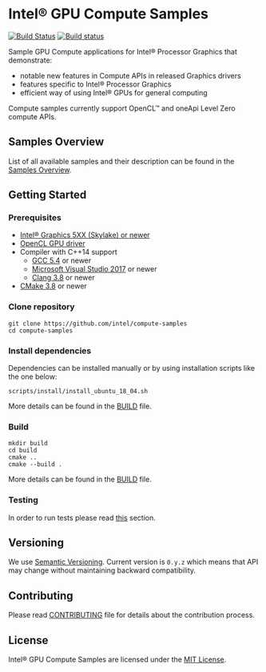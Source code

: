 # Intel® GPU Compute Samples
[![Build Status](https://travis-ci.org/intel/compute-samples.svg?branch=master)](https://travis-ci.org/intel/compute-samples)
[![Build status](https://ci.appveyor.com/api/projects/status/f3c7oe4i0eg1kjx7?svg=true)](https://ci.appveyor.com/project/intel/compute-samples)

Sample GPU Compute applications for Intel® Processor Graphics that demonstrate:

- notable new features in Compute APIs in released Graphics drivers
- features specific to Intel® Processor Graphics
- efficient way of using Intel® GPUs for general computing

Compute samples currently support OpenCL™ and oneApi Level Zero compute APIs.

## Samples Overview
List of all available samples and their description can be found in the [Samples Overview](docs/samples_overview.md).

## Getting Started

### Prerequisites
* [Intel® Graphics 5XX (Skylake) or newer](https://en.wikipedia.org/wiki/Intel_HD_and_Iris_Graphics)
* [OpenCL GPU driver](https://software.intel.com/en-us/articles/opencl-drivers)
* Compiler with C++14 support
  * [GCC 5.4](https://gcc.gnu.org/) or newer
  * [Microsoft Visual Studio 2017](https://www.visualstudio.com/) or newer
  * [Clang 3.8](https://clang.llvm.org/) or newer
* [CMake 3.8](https://cmake.org/) or newer

### Clone repository

    git clone https://github.com/intel/compute-samples
    cd compute-samples

### Install dependencies

Dependencies can be installed manually or by using installation scripts like the one below:

    scripts/install/install_ubuntu_18_04.sh

More details can be found in the [BUILD](BUILD.md#Dependencies) file.

### Build

    mkdir build
    cd build
    cmake ..
    cmake --build .

More details can be found in the [BUILD](BUILD.md) file.

### Testing
In order to run tests please read [this](BUILD.md#Test) section.

## Versioning
We use [Semantic Versioning](http://semver.org/). Current version is `0.y.z` which means that API may change without maintaining backward compatibility.

## Contributing
Please read [CONTRIBUTING](CONTRIBUTING.md) file for details about the contribution process.

## License
Intel® GPU Compute Samples are licensed under the [MIT License](LICENSE).
